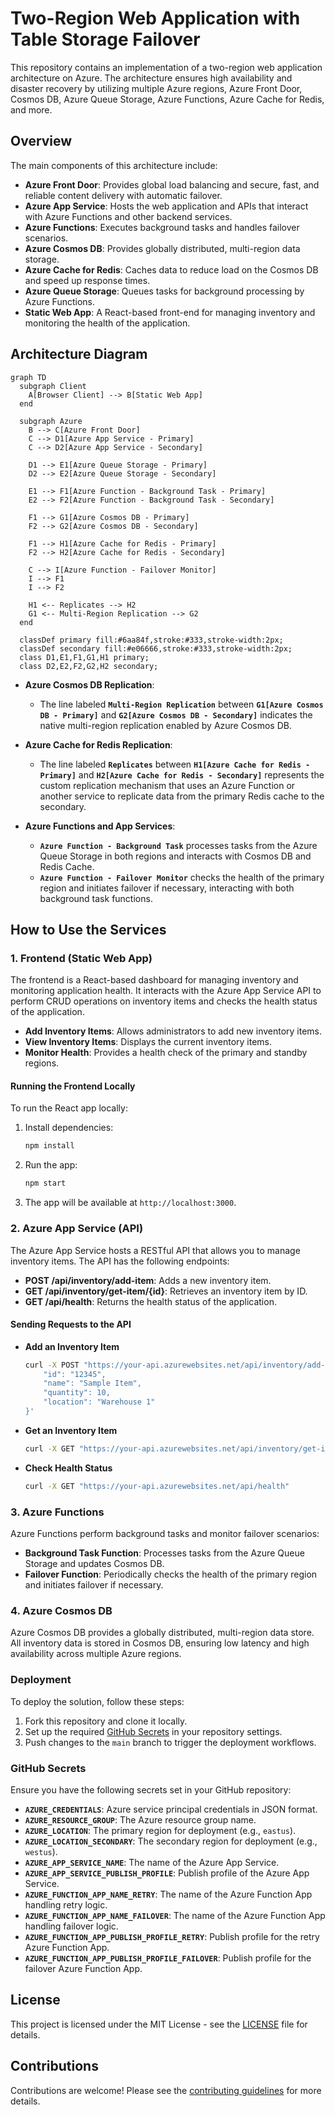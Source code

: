 # Two-Region Web Application with Table Storage Failover

This repository contains an implementation of a two-region web application architecture on Azure. The architecture ensures high availability and disaster recovery by utilizing multiple Azure regions, Azure Front Door, Cosmos DB, Azure Queue Storage, Azure Functions, Azure Cache for Redis, and more.

## Overview

The main components of this architecture include:

- **Azure Front Door**: Provides global load balancing and secure, fast, and reliable content delivery with automatic failover.
- **Azure App Service**: Hosts the web application and APIs that interact with Azure Functions and other backend services.
- **Azure Functions**: Executes background tasks and handles failover scenarios.
- **Azure Cosmos DB**: Provides globally distributed, multi-region data storage.
- **Azure Cache for Redis**: Caches data to reduce load on the Cosmos DB and speed up response times.
- **Azure Queue Storage**: Queues tasks for background processing by Azure Functions.
- **Static Web App**: A React-based front-end for managing inventory and monitoring the health of the application.

## Architecture Diagram

```mermaid
graph TD
  subgraph Client
    A[Browser Client] --> B[Static Web App]
  end

  subgraph Azure
    B --> C[Azure Front Door]
    C --> D1[Azure App Service - Primary]
    C --> D2[Azure App Service - Secondary]
    
    D1 --> E1[Azure Queue Storage - Primary]
    D2 --> E2[Azure Queue Storage - Secondary]
    
    E1 --> F1[Azure Function - Background Task - Primary]
    E2 --> F2[Azure Function - Background Task - Secondary]
    
    F1 --> G1[Azure Cosmos DB - Primary]
    F2 --> G2[Azure Cosmos DB - Secondary]
    
    F1 --> H1[Azure Cache for Redis - Primary]
    F2 --> H2[Azure Cache for Redis - Secondary]
    
    C --> I[Azure Function - Failover Monitor]
    I --> F1
    I --> F2

    H1 <-- Replicates --> H2
    G1 <-- Multi-Region Replication --> G2
  end

  classDef primary fill:#6aa84f,stroke:#333,stroke-width:2px;
  classDef secondary fill:#e06666,stroke:#333,stroke-width:2px;
  class D1,E1,F1,G1,H1 primary;
  class D2,E2,F2,G2,H2 secondary;
```

- **Azure Cosmos DB Replication**: 
  - The line labeled **`Multi-Region Replication`** between **`G1[Azure Cosmos DB - Primary]`** and **`G2[Azure Cosmos DB - Secondary]`** indicates the native multi-region replication enabled by Azure Cosmos DB.
  
- **Azure Cache for Redis Replication**:
  - The line labeled **`Replicates`** between **`H1[Azure Cache for Redis - Primary]`** and **`H2[Azure Cache for Redis - Secondary]`** represents the custom replication mechanism that uses an Azure Function or another service to replicate data from the primary Redis cache to the secondary.

- **Azure Functions and App Services**: 
  - **`Azure Function - Background Task`** processes tasks from the Azure Queue Storage in both regions and interacts with Cosmos DB and Redis Cache.
  - **`Azure Function - Failover Monitor`** checks the health of the primary region and initiates failover if necessary, interacting with both background task functions.

## How to Use the Services

### 1. **Frontend (Static Web App)**

The frontend is a React-based dashboard for managing inventory and monitoring application health. It interacts with the Azure App Service API to perform CRUD operations on inventory items and checks the health status of the application.

- **Add Inventory Items**: Allows administrators to add new inventory items.
- **View Inventory Items**: Displays the current inventory items.
- **Monitor Health**: Provides a health check of the primary and standby regions.

#### Running the Frontend Locally

To run the React app locally:

1. Install dependencies:

    ```bash
    npm install
    ```

2. Run the app:

    ```bash
    npm start
    ```

3. The app will be available at `http://localhost:3000`.

### 2. **Azure App Service (API)**

The Azure App Service hosts a RESTful API that allows you to manage inventory items. The API has the following endpoints:

- **POST /api/inventory/add-item**: Adds a new inventory item.
- **GET /api/inventory/get-item/{id}**: Retrieves an inventory item by ID.
- **GET /api/health**: Returns the health status of the application.

#### Sending Requests to the API

- **Add an Inventory Item**

    ```bash
    curl -X POST "https://your-api.azurewebsites.net/api/inventory/add-item" -H "Content-Type: application/json" -d '{
        "id": "12345",
        "name": "Sample Item",
        "quantity": 10,
        "location": "Warehouse 1"
    }'
    ```

- **Get an Inventory Item**

    ```bash
    curl -X GET "https://your-api.azurewebsites.net/api/inventory/get-item/12345"
    ```

- **Check Health Status**

    ```bash
    curl -X GET "https://your-api.azurewebsites.net/api/health"
    ```

### 3. **Azure Functions**

Azure Functions perform background tasks and monitor failover scenarios:

- **Background Task Function**: Processes tasks from the Azure Queue Storage and updates Cosmos DB.
- **Failover Function**: Periodically checks the health of the primary region and initiates failover if necessary.

### 4. **Azure Cosmos DB**

Azure Cosmos DB provides a globally distributed, multi-region data store. All inventory data is stored in Cosmos DB, ensuring low latency and high availability across multiple Azure regions.

### Deployment

To deploy the solution, follow these steps:

1. Fork this repository and clone it locally.
2. Set up the required [GitHub Secrets](#github-secrets) in your repository settings.
3. Push changes to the `main` branch to trigger the deployment workflows.

### GitHub Secrets

Ensure you have the following secrets set in your GitHub repository:

- **`AZURE_CREDENTIALS`**: Azure service principal credentials in JSON format.
- **`AZURE_RESOURCE_GROUP`**: The Azure resource group name.
- **`AZURE_LOCATION`**: The primary region for deployment (e.g., `eastus`).
- **`AZURE_LOCATION_SECONDARY`**: The secondary region for deployment (e.g., `westus`).
- **`AZURE_APP_SERVICE_NAME`**: The name of the Azure App Service.
- **`AZURE_APP_SERVICE_PUBLISH_PROFILE`**: Publish profile of the Azure App Service.
- **`AZURE_FUNCTION_APP_NAME_RETRY`**: The name of the Azure Function App handling retry logic.
- **`AZURE_FUNCTION_APP_NAME_FAILOVER`**: The name of the Azure Function App handling failover logic.
- **`AZURE_FUNCTION_APP_PUBLISH_PROFILE_RETRY`**: Publish profile for the retry Azure Function App.
- **`AZURE_FUNCTION_APP_PUBLISH_PROFILE_FAILOVER`**: Publish profile for the failover Azure Function App.

## License

This project is licensed under the MIT License - see the [LICENSE](LICENSE) file for details.

## Contributions

Contributions are welcome! Please see the [contributing guidelines](CONTRIBUTING.md) for more details.
